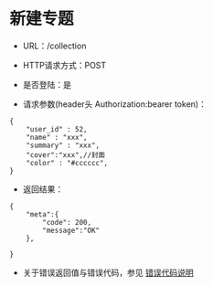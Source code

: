 # 新建专题

- URL：/collection

- HTTP请求方式：POST

- 是否登陆：是

- 请求参数(header头 Authorization:bearer token)：

```
{
    "user_id" : 52,
    "name" : "xxx",
    "summary" : "xxx",
    "cover":"xxx",//封面
    "color" : "#cccccc",
}
```
- 返回结果：

```
{
    "meta":{
        "code": 200,
        "message":"OK"
    },

}

```

- 关于错误返回值与错误代码，参见 [错误代码说明](../README.md)